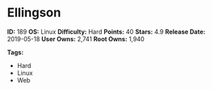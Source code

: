 # Ellingson

**ID:** 189
**OS:** Linux
**Difficulty:** Hard
**Points:** 40
**Stars:** 4.9
**Release Date:** 2019-05-18
**User Owns:** 2,741
**Root Owns:** 1,940

**Tags:**
- Hard
- Linux
- Web

